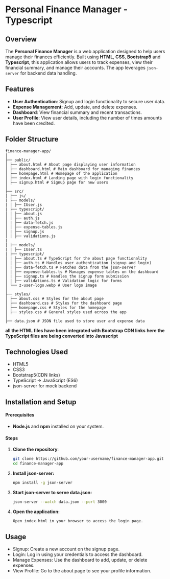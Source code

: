 # Personal Finance Manager - Typescript

## Overview

The **Personal Finance Manager** is a web application designed to help users manage their finances efficiently. Built using **HTML**, **CSS**, **Bootstrap5** and **Typescript**, this application allows users to track expenses, view their financial summary, and manage their accounts. The app leverages `json-server` for backend data handling.


## Features

- **User Authentication**: Signup and login functionality to secure user data.
- **Expense Management**: Add, update, and delete expenses.
- **Dashboard**: View financial summary and recent transactions.
- **User Profile**: View user details, including the number of times amounts have been credited.

## Folder Structure

    finance-manager-app/
    │
    ├── public/
    │ ├── about.html # About page displaying user information
    │ ├── dashboard.html # Main dashboard for managing finances
    │ ├── homepage.html # Homepage of the application
    │ ├── index.html # Landing page with login functionality
    │ ├── signup.html # Signup page for new users 
    │
    ├── src/
    | ├── js/
    | ├── models/
    | | ├── IUser.js
    | ├── typescript/
    │ | ├── about.js 
    │ | ├── auth.js 
    │ | ├── data-fetch.js 
    │ | ├── expense-tables.js 
    │ | ├── signup.js 
    │ | ├── validations.js 
    |
    | ├── models/
    | | ├── IUser.ts
    | ├── typescript/
    │ | ├── about.ts # TypeScript for the about page functionality
    │ | ├── auth.ts # Handles user authentication (signup and login)
    │ | ├── data-fetch.ts # Fetches data from the json-server
    │ | ├── expense-tables.ts # Manages expense tables on the dashboard
    │ | ├── signup.ts # Handles the signup form submission
    │ | ├── validations.ts # Validation logic for forms
    │ └── z-user-logo.webp # User logo image
    │
    ├── styles/
    │ ├── about.css # Styles for the about page
    │ ├── dashboard.css # Styles for the dashboard page
    │ ├── homepage.css # Styles for the homepage
    │ ├── styles.css # General styles used across the app
    │
    ├── data.json # JSON file used to store user and expense data

**all the HTML files have been integrated with Bootstrap CDN links**
**here the TypeScript files are being converted into Javascript**

## Technologies Used
- HTML5
- CSS3
- Bootstrap5(CDN links)
- TypeScript -> JavaScript (ES6)
- json-server for mock backend

## Installation and Setup

#### Prerequisites
- **Node.js** and **npm** installed on your system.

#### Steps
1. **Clone the repository**:
   ```bash
   git clone https://github.com/your-username/finance-manager-app.git
   cd finance-manager-app
2. **Install json-server:**
    ```bash
    npm install -g json-server
3. **Start json-server to serve data.json:**
    ```bash
    json-server --watch data.json --port 3000
4. **Open the application:**
    ```bash
    Open index.html in your browser to access the login page.
## Usage
- Signup: Create a new account on the signup page.
- Login: Log in using your credentials to access the dashboard.
- Manage Expenses: Use the dashboard to add, update, or delete expenses.
- View Profile: Go to the about page to see your profile information.